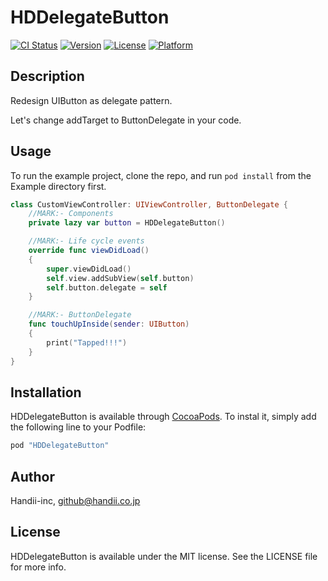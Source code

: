 # HDDelegateButton

[![CI Status](http://img.shields.io/travis/Handii-inc/HDDelegateButton.svg?style=flat)](https://travis-ci.org/Handii-inc/HDDelegateButton)
[![Version](https://img.shields.io/cocoapods/v/HDDelegateButton.svg?style=flat)](http://cocoapods.org/pods/HDDelegateButton)
[![License](https://img.shields.io/cocoapods/l/HDDelegateButton.svg?style=flat)](http://cocoapods.org/pods/HDDelegateButton)
[![Platform](https://img.shields.io/cocoapods/p/HDDelegateButton.svg?style=flat)](http://cocoapods.org/pods/HDDelegateButton)

## Description

Redesign UIButton as delegate pattern.

Let's change addTarget to ButtonDelegate in your code.

## Usage

To run the example project, clone the repo, and run `pod install` from the Example directory first.

```swift
class CustomViewController: UIViewController, ButtonDelegate {
    //MARK:- Components
    private lazy var button = HDDelegateButton()

    //MARK:- Life cycle events
    override func viewDidLoad()
    {
        super.viewDidLoad()
        self.view.addSubView(self.button)
        self.button.delegate = self
    }

    //MARK:- ButtonDelegate
    func touchUpInside(sender: UIButton)
    {
        print("Tapped!!!")
    }
}
```

## Installation

HDDelegateButton is available through [CocoaPods](http://cocoapods.org). 
To instal it, simply add the following line to your Podfile:

```ruby
pod "HDDelegateButton"
```

## Author

Handii-inc, github@handii.co.jp

## License

HDDelegateButton is available under the MIT license. See the LICENSE file for more info.
